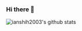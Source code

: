 ### Hi there 👋

![ianshih2003's github stats](https://github-readme-stats.vercel.app/api?username=ianshih2003&show_icons=true&count_private=true)


<!--
**ianshih2003/ianshih2003** is a ✨ _special_ ✨ repository because its `README.md` (this file) appears on your GitHub profile.

Here are some ideas to get you started:

- 🔭 I’m currently working on ...
- 🌱 I’m currently learning ...
- 👯 I’m looking to collaborate on ...
- 🤔 I’m looking for help with ...
- 💬 Ask me about ...
- 📫 How to reach me: ...
- 😄 Pronouns: ...
- ⚡ Fun fact: ...
-->
